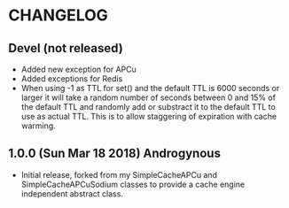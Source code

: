 CHANGELOG
=========

Devel (not released)
--------------------

* Added new exception for APCu
* Added exceptions for Redis
* When using -1 as TTL for set() and the default TTL is 6000 seconds or larger
it will take a random number of seconds between 0 and 15% of the default TTL
and randomly add or substract it to the default TTL to use as actual TTL. This
is to allow staggering of expiration with cache warming.

1.0.0 (Sun Mar 18 2018) Androgynous
-----------------------------------

* Initial release, forked from my SimpleCacheAPCu and SimpleCacheAPCuSodium
classes to provide a cache engine independent abstract class.

